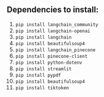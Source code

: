 ## Dependencies to install:

1. `pip install langchain_community`
2. `pip install langchain-openai`
3. `pip install langchain`
4. `pip install beautifulsoup4`
5. `pip install langchain_pinecone`
6. `pip install pinecone-client`
7. `pip install python-dotenv`
8. `pip install streamlit`
9. `pip install pypdf`
10. `pip install beautifulsoup4`
11. `pip install tiktoken`
